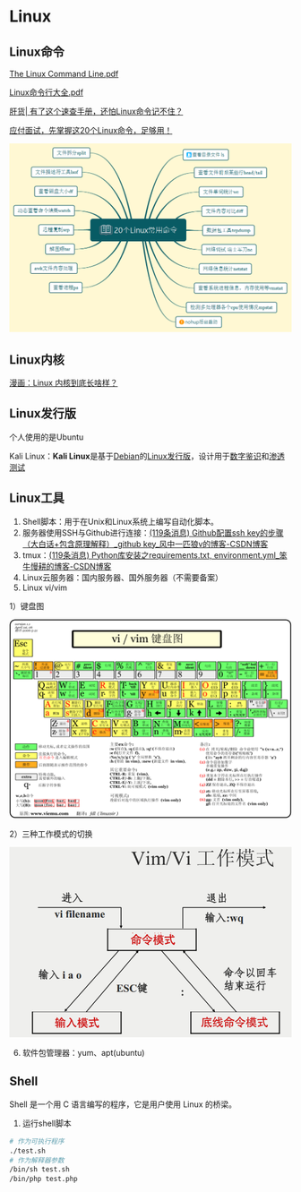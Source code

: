# Linux

## Linux命令

[The Linux Command Line.pdf](Linux%20e0d1ca4833c14e5a8c23ad77140dcdb2/The_Linux_Command_Line.pdf)

[Linux命令行大全.pdf](Linux%20e0d1ca4833c14e5a8c23ad77140dcdb2/Linux%25E5%2591%25BD%25E4%25BB%25A4%25E8%25A1%258C%25E5%25A4%25A7%25E5%2585%25A8.pdf)

[肝货| 有了这个速查手册，还怕Linux命令记不住？ ](https://mp.weixin.qq.com/s/Kog6AfXYINIDwKMpJMkGFQ)

[应付面试，先掌握这20个Linux命令，足够用！ ](https://mp.weixin.qq.com/s/3NI4FWuOfYMJBiKqqnpqMA)

![Untitled](Linux%20e0d1ca4833c14e5a8c23ad77140dcdb2/Untitled.png)

## Linux内核

[漫画：Linux 内核到底长啥样？ ](https://mp.weixin.qq.com/s/4G6re30hxAacxmCLjP8KpQ)

## Linux发行版

个人使用的是Ubuntu

Kali Linux：**Kali Linux**是基于[Debian](https://zh.wikipedia.org/wiki/Debian)的[Linux发行版](https://zh.wikipedia.org/wiki/Linux%E5%8F%91%E8%A1%8C%E7%89%88)，设计用于[数字鉴识](https://zh.wikipedia.org/wiki/%E6%95%B8%E4%BD%8D%E9%91%91%E8%AD%98)和[渗透测试](https://zh.wikipedia.org/wiki/%E6%B8%97%E9%80%8F%E6%B5%8B%E8%AF%95)

## Linux工具

1. Shell脚本：用于在Unix和Linux系统上编写自动化脚本。
2. 服务器使用SSH与Github进行连接：[(119条消息) Github配置ssh key的步骤（大白话+包含原理解释）_github key_风中一匹狼v的博客-CSDN博客](https://blog.csdn.net/weixin_42310154/article/details/118340458)
3. tmux：[(119条消息) Python库安装之requirements.txt, environment.yml_笨牛慢耕的博客-CSDN博客](https://blog.csdn.net/chenxy_bwave/article/details/121187923)
4. Linux云服务器：国内服务器、国外服务器（不需要备案）
5. Linux vi/vim

1）键盘图

![Untitled](Linux%20e0d1ca4833c14e5a8c23ad77140dcdb2/Untitled%201.png)

2）三种工作模式的切换

![Untitled](Linux%20e0d1ca4833c14e5a8c23ad77140dcdb2/Untitled%202.png)

6. 软件包管理器：yum、apt(ubuntu)

## Shell

Shell 是一个用 C 语言编写的程序，它是用户使用 Linux 的桥梁。

1. 运行shell脚本

```bash
# 作为可执行程序
./test.sh
# 作为解释器参数
/bin/sh test.sh
/bin/php test.php
```